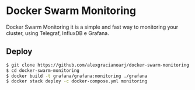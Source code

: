 # Docker Swarm Monitoring

Docker Swarm Monitoring it is a simple and fast way to monitoring your cluster, using Telegraf, InfluxDB e Grafana.

## Deploy

```bash
$ git clone https://github.com/alexgracianoarj/docker-swarm-monitoring.git
$ cd docker-swarm-monitoring
$ docker build -t grafana/grafana:monitoring ./grafana
$ docker stack deploy -c docker-compose.yml monitoring
```